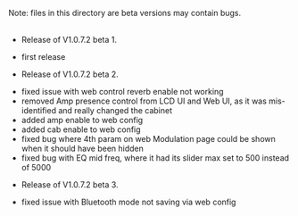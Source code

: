 Note: files in this directory are beta versions may contain bugs.
<br><br>
* Release of V1.0.7.2 beta 1.
- first release 

* Release of V1.0.7.2 beta 2.
- fixed issue with web control reverb enable not working
- removed Amp presence control from LCD UI and Web UI, as it was mis-identified and really changed the cabinet
- added amp enable to web config
- added cab enable to web config
- fixed bug where 4th param on web Modulation page could be shown when it should have been hidden
- fixed bug with EQ mid freq, where it had its slider max set to 500 instead of 5000

* Release of V1.0.7.2 beta 3.
- fixed issue with Bluetooth mode not saving via web config 

